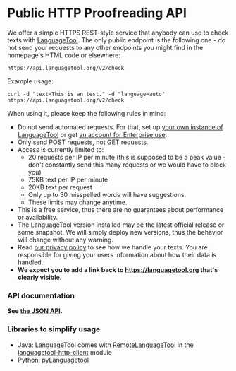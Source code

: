 # Public HTTP Proofreading API

We offer a simple HTTPS REST-style service that anybody can use to check texts
with [LanguageTool](https://languagetool.org). The only public endpoint is the
following one - do not send your requests to any other endpoints you might find in the homepage's HTML code
or elsewhere:

```
https://api.languagetool.org/v2/check
```

Example usage:

```
curl -d "text=This is an test." -d "language=auto" https://api.languagetool.org/v2/check
```

When using it, please keep the following rules in mind:

* Do not send automated requests. For that, set up [your own instance of LanguageTool](http-server) or
  get [an account for Enterprise use](https://languagetool.org/proofreading-api).
* Only send POST requests, not GET requests.
* Access is currently limited to:
  * 20 requests per IP per minute (this is supposed to be a peak value - don't constantly send this many requests or we would have to block you)
  * 75KB text per IP per minute
  * 20KB text per request
  * Only up to 30 misspelled words will have suggestions.
  * These limits may change anytime.
* This is a free service, thus there are no guarantees about performance or availability.
* The LanguageTool version installed may be the latest official release or some snapshot. We will simply
  deploy new versions, thus the behavior will change without any warning.
* Read [our privacy policy](https://languagetool.org/legal/privacy) to see how we handle
  your texts. You are responsible for giving your users information about how their data is handled.
* **We expect you to add a link back to <https://languagetool.org> that's clearly visible.**

### API documentation

**See [the JSON API](https://languagetool.org/http-api/swagger-ui/#/default).**

### Libraries to simplify usage

* Java: LanguageTool comes with [RemoteLanguageTool](https://languagetool.org/development/api/org/languagetool/remote/RemoteLanguageTool.html)
  in the [languagetool-http-client](https://search.maven.org/search?q=a:languagetool-http-client) module
* Python: [pyLanguagetool](https://github.com/Findus23/pyLanguagetool)
